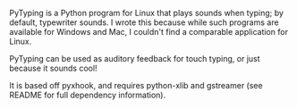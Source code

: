 PyTyping is a Python program for Linux that plays sounds when typing; by default, typewriter sounds. I wrote this because while such programs are available for Windows and Mac, I couldn't find a comparable application for Linux.

PyTyping can be used as auditory feedback for touch typing, or just because it sounds cool!

It is based off pyxhook, and requires python-xlib and gstreamer (see README for full dependency information).